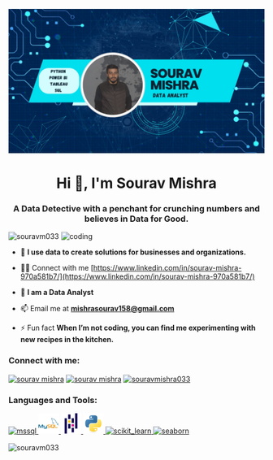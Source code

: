 ![logo](https://github.com/Souravm033/Souravm033/blob/main/Github%20logo.jpg)
<h1 align="center">Hi 👋, I'm Sourav Mishra</h1>
<h3 align="center">A Data Detective with a penchant for crunching numbers and believes in Data for Good.</h3>

<img align="right" alt="coding" width="400" src="https://miro.medium.com/max/1360/0*gqO3slLmGb4mUeje.gif">

<p align="left"> <img src="https://komarev.com/ghpvc/?username=souravm033&label=Profile%20views&color=0e75b6&style=flat" alt="souravm033" /> </p>

- 👀 **I use data to create solutions for businesses and organizations.**

- 👨‍💻 Connect with me [https://www.linkedin.com/in/sourav-mishra-970a581b7/](https://www.linkedin.com/in/sourav-mishra-970a581b7/)

- 🌱 **I am a Data Analyst**

- 📫 Email me at **mishrasourav158@gmail.com**

- ⚡ Fun fact **When I’m not coding, you can find me experimenting with new recipes in the kitchen.**

<h3 align="left">Connect with me:</h3>
<p align="left">
<a href="https://linkedin.com/in/sourav mishra" target="blank"><img align="center" src="https://raw.githubusercontent.com/rahuldkjain/github-profile-readme-generator/master/src/images/icons/Social/linked-in-alt.svg" alt="sourav mishra" height="30" width="40" /></a>
<a href="https://fb.com/sourav mishra" target="blank"><img align="center" src="https://raw.githubusercontent.com/rahuldkjain/github-profile-readme-generator/master/src/images/icons/Social/facebook.svg" alt="sourav mishra" height="30" width="40" /></a>
<a href="https://www.leetcode.com/souravmishra033" target="blank"><img align="center" src="https://raw.githubusercontent.com/rahuldkjain/github-profile-readme-generator/master/src/images/icons/Social/leet-code.svg" alt="souravmishra033" height="30" width="40" /></a>
</p>

<h3 align="left">Languages and Tools:</h3>
<p align="left"> <a href="https://www.microsoft.com/en-us/sql-server" target="_blank" rel="noreferrer"> <img src="https://www.svgrepo.com/show/303229/microsoft-sql-server-logo.svg" alt="mssql" width="40" height="40"/> </a> <a href="https://www.mysql.com/" target="_blank" rel="noreferrer"> <img src="https://raw.githubusercontent.com/devicons/devicon/master/icons/mysql/mysql-original-wordmark.svg" alt="mysql" width="40" height="40"/> </a> <a href="https://pandas.pydata.org/" target="_blank" rel="noreferrer"> <img src="https://raw.githubusercontent.com/devicons/devicon/2ae2a900d2f041da66e950e4d48052658d850630/icons/pandas/pandas-original.svg" alt="pandas" width="40" height="40"/> </a> <a href="https://www.python.org" target="_blank" rel="noreferrer"> <img src="https://raw.githubusercontent.com/devicons/devicon/master/icons/python/python-original.svg" alt="python" width="40" height="40"/> </a> <a href="https://scikit-learn.org/" target="_blank" rel="noreferrer"> <img src="https://upload.wikimedia.org/wikipedia/commons/0/05/Scikit_learn_logo_small.svg" alt="scikit_learn" width="40" height="40"/> </a> <a href="https://seaborn.pydata.org/" target="_blank" rel="noreferrer"> <img src="https://seaborn.pydata.org/_images/logo-mark-lightbg.svg" alt="seaborn" width="40" height="40"/> </a> </p>

<p><img align="center" src="https://github-readme-stats.vercel.app/api/top-langs?username=souravm033&show_icons=true&locale=en&layout=compact" alt="souravm033" /></p>
